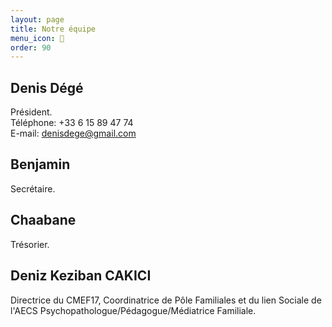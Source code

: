 ```yaml
---
layout: page
title: Notre équipe
menu_icon: 👫‍
order: 90
---
```


## Denis Dégé

Président.<br/>
Téléphone: +33 6 15 89 47 74<br/>
E-mail: denisdege@gmail.com

## Benjamin

Secrétaire.

## Chaabane

Trésorier.

## Deniz Keziban CAKICI

Directrice du CMEF17, Coordinatrice de Pôle Familiales et du lien Sociale de l'AECS Psychopathologue/Pédagogue/Médiatrice Familiale.
